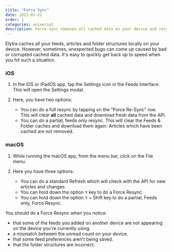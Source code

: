 ```yaml
---
title: "Force Sync"
date: 2021-01-22
order: 1
categories: universal 
description: Force-sync removes all cached data on your device and resyncs with Elytra API Service. 
---
```


Elytra caches all your feeds, articles and folder structures locally on your device. However, sometimes, unexpected bugs can come up caused by bad or corrupted cached data. It's easy to quickly get back up to speed when you hit such a situation. 

### iOS 

1. In the iOS or iPadOS app, tap the Settings icon in the Feeds Interface. This will open the Settings modal. 

2. Here, you have two options:
	- You can do a full resync by tapping on the "Force Re-Sync" row. This will clear **all** cached data and download fresh data from the API. 
	- You can do a partial, feeds only resync. This will clear the Feeds & Folder caches and download them again. Articles which have been cached are not removed. 
	
### macOS 

1. While running the macOS app, from the menu bar, click on the File menu.

2. Here you have three options:
	- You can do a standard Refresh which will check with the API for new articles and changes. 
	- You can hold down the option <kbd>⌥</kbd> key to do a Force Resync. 
	- You can hold down the option <kbd>⌥</kbd> + Shift key to do a partial, Feeds only, Force Resync. 
	
You should do a Force Resync when you notice:

- that some of the feeds you added on another device are not appearing on the device you're currently using. 
- a mismatch between the unread count on your device. 
- that some feed preferences aren't being saved. 
- that the folder structures are incorrect. 
	